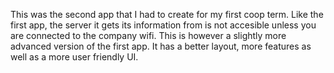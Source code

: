 This was the second app that I had to create for my first coop term. Like the first app, the server it gets its information from is 
not accesible unless you are connected to the company wifi. This is however a slightly more advanced version of the first app. It has a better layout, more features as well as a more user friendly UI. 
